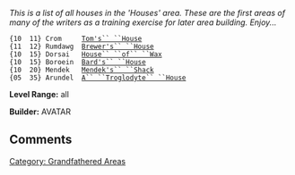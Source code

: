 *This is a list of all houses in the 'Houses' area. These are the first
areas of many of the writers as a training exercise for later area
building. Enjoy...*

`{10  11} Crom     `[`Tom's`` ``House`](:Category:_Tom's_House "wikilink")  
`{11  12} Rumdawg  `[`Brewer's`` ``House`](:Category:_Brewer's_House "wikilink")  
`{10  15} Dorsai   `[`House`` ``of`` ``Wax`](:Category:_House_Of_Wax "wikilink")  
`{10  15} Boroein  `[`Bard's`` ``House`](:Category:_Bard's_House "wikilink")  
`{10  20} Mendek   `[`Mendek's`` ``Shack`](:Category:_Mendek's_Shack "wikilink")  
`{05  35} Arundel  `[`A`` ``Troglodyte`` ``House`](:Category:_Troglodyte_House "wikilink")

**Level Range:** all

**Builder:** AVATAR

## Comments

[Category: Grandfathered
Areas](Category:_Grandfathered_Areas "wikilink")
